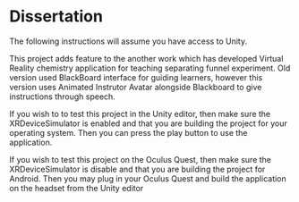 # Dissertation

The following instructions will assume you have access to Unity.

This project adds feature to the another work which has developed Virtual Reality chemistry application for teaching separating funnel experiment. Old version used BlackBoard interface for guiding learners, however this version uses Animated Instrutor Avatar alongside Blackboard to give instructions through speech. 

If you wish to to test this project in the Unity editor, then make sure the XRDeviceSimulator is enabled and that you are building the project for your operating system.
Then you can press the play button to use the application.


If you wish to test this project on the Oculus Quest, then make sure the XRDeviceSimulator is disable and that you are building the project for Android. 
Then you may plug in your Oculus Quest and build the application on the headset from the Unity editor
